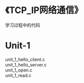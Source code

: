 # 《TCP_IP网络通信》
  学习过程中的代码

# Unit-1
  unit_1_hello_client.c  
  unit_1_hello_server.c  
  unit_1_open.c  
  unit_1_read.c  


